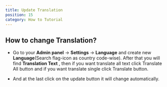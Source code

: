 ```yaml
---
title: Update Translation
position: 15
category: How to Tutorial
---
```


## How to change Translation?

- Go to your **Admin panel** -\> **Settings** -\> **Language** and create new **Language**(Search flag-icon as country code-wise). After that you will find **Translation Text** , then if you want translate all text click Translate All button and if you want translate single click Translate button.

- And at the last click on the update button it will change automatically.
